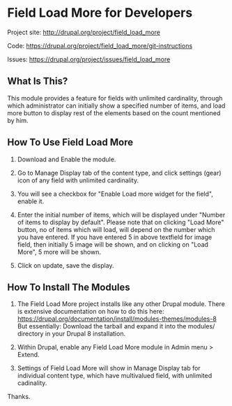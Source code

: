 Field Load More for Developers
=======================

Project site: http://drupal.org/project/field_load_more

Code: https://drupal.org/project/field_load_more/git-instructions

Issues: https://drupal.org/project/issues/field_load_more

What Is This?
-------------

This module provides a feature for fields with unlimited cardinality, through
which administrator can initially show a specified number of items, and load more
button to display rest of the elements based on the count mentioned by him.


How To Use Field Load More
-----------------------

1. Download and Enable the module.

2. Go to Manage Display tab of the content type, and click settings (gear) icon
of any field with unlimited cardinality.

3. You will see a checkbox for "Enable Load more widget for the field", enable it.

4. Enter the initial number of items, which will be displayed under
"Number of items to display by default". Please note that on clicking "Load More"
button, no of items which will load, will depend on the number which you have
entered. If you have entered 5 in above textfield for image field, then initially
5 image will be shown, and on clicking on "Load More", 5 more will be shown.

5. Click on update, save the display.


How To Install The Modules
--------------------------

1. The Field Load More project installs like any other Drupal module. There is extensive
documentation on how to do this here:
https://drupal.org/documentation/install/modules-themes/modules-8 But essentially:
Download the tarball and expand it into the modules/ directory in your Drupal 8
installation.

2. Within Drupal, enable any Field Load More module in Admin
menu > Extend.

3. Settings of Field Load More will show in Manage Display tab for individual content
type, which have multivalued field, with unlimited cadinality.


Thanks.

